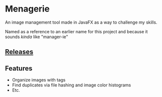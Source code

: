 # Menagerie
An image management tool made in JavaFX as a way to challenge my skills.

Named as a reference to an earlier name for this project and because it sounds *kinda* like "manager-ie"

## [Releases](/releases)

## Features
- Organize images with tags
- Find duplicates via file hashing and image color histograms
- Etc.
